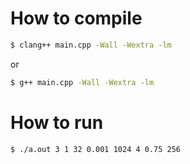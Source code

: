 # How to compile

```bash
$ clang++ main.cpp -Wall -Wextra -lm
```

or

```bash
$ g++ main.cpp -Wall -Wextra -lm
```

# How to run

``$ ./a.out 3 1 32 0.001 1024 4 0.75 256``
